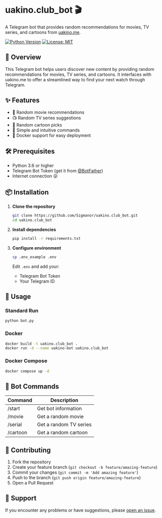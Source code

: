 # uakino.club_bot 🎬

A Telegram bot that provides random recommendations for movies, TV series, and cartoons from [uakino.me](https://uakino.me).

[![Python Version](https://img.shields.io/badge/python-3.6%2B-blue.svg)](https://www.python.org/downloads/)
[![License: MIT](https://img.shields.io/badge/License-MIT-yellow.svg)](https://opensource.org/licenses/MIT)

## 📖 Overview

This Telegram bot helps users discover new content by providing random recommendations for movies, TV series, and cartoons. It interfaces with uakino.me to offer a streamlined way to find your next watch through Telegram.

## ✨ Features

- 🎲 Random movie recommendations
- 📺 Random TV series suggestions
- 🎨 Random cartoon picks
- 🚀 Simple and intuitive commands
- 🐳 Docker support for easy deployment

## 🛠️ Prerequisites

- Python 3.6 or higher
- Telegram Bot Token (get it from [@BotFather](https://t.me/botfather))
- Internet connection 😜

## 📦 Installation

1. **Clone the repository**
   ```bash
   git clone https://github.com/Sigmanor/uakino.club_bot.git
   cd uakino.club_bot
   ```

2. **Install dependencies**
   ```bash
   pip install -r requirements.txt
   ```

3. **Configure environment**
   ```bash
   cp .env_example .env
   ```
   Edit `.env` and add your:
   - Telegram Bot Token
   - Your Telegram ID

## 🚀 Usage

### Standard Run

```bash
python bot.py
```

### Docker

```bash
docker build -t uakino.club_bot .
docker run -d --name uakino-bot uakino.club_bot
```

### Docker Compose

```bash
docker compose up -d
```

## 🤖 Bot Commands

| Command    | Description                    |
|------------|--------------------------------|
| /start     | Get bot information           |
| /movie     | Get a random movie            |
| /serial    | Get a random TV series        |
| /cartoon   | Get a random cartoon          |

## 📝 Contributing

1. Fork the repository
2. Create your feature branch (`git checkout -b feature/amazing-feature`)
3. Commit your changes (`git commit -m 'Add amazing feature'`)
4. Push to the branch (`git push origin feature/amazing-feature`)
5. Open a Pull Request

## 🤝 Support

If you encounter any problems or have suggestions, please [open an issue](https://github.com/Sigmanor/uakino.club_bot/issues).